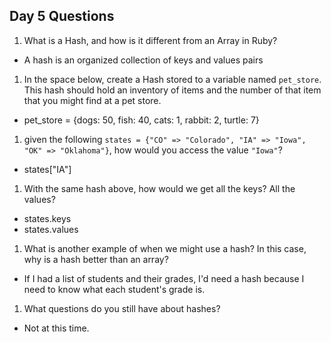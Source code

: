 ## Day 5 Questions

1. What is a Hash, and how is it different from an Array in Ruby?
  * A hash is an organized collection of keys and values pairs

1. In the space below, create a Hash stored to a variable named `pet_store`.  This hash should hold an inventory of items and the number of that item that you might find at a pet store.
  * pet_store = {dogs: 50, fish: 40, cats: 1, rabbit: 2, turtle: 7}

1. given the following `states = {"CO" => "Colorado", "IA" => "Iowa", "OK" => "Oklahoma"}`, how would you access the value `"Iowa"`?
  * states["IA"]

1. With the same hash above, how would we get all the keys?  All the values?
  * states.keys
  * states.values

1. What is another example of when we might use a hash?  In this case, why is a hash better than an array?
  * If I had a list of students and their grades, I'd need a hash because I need to know what each student's grade is. 

1. What questions do you still have about hashes?
  * Not at this time.
